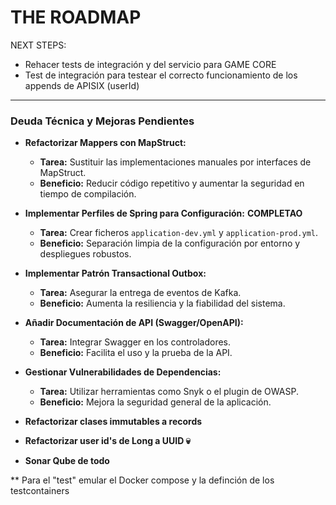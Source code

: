 
# THE ROADMAP 

NEXT STEPS:

- Rehacer tests de integración y del servicio para GAME CORE
- Test de integración para testear el correcto funcionamiento de los appends de APISIX (userId)

---
### Deuda Técnica y Mejoras Pendientes

* **Refactorizar Mappers con MapStruct:**
    * **Tarea:** Sustituir las implementaciones manuales por interfaces de MapStruct.
    * **Beneficio:** Reducir código repetitivo y aumentar la seguridad en tiempo de compilación.

* **Implementar Perfiles de Spring para Configuración:** **COMPLETAO**
    * **Tarea:** Crear ficheros `application-dev.yml` y `application-prod.yml`.
    * **Beneficio:** Separación limpia de la configuración por entorno y despliegues robustos.

* **Implementar Patrón Transactional Outbox:**
    * **Tarea:** Asegurar la entrega de eventos de Kafka.
    * **Beneficio:** Aumenta la resiliencia y la fiabilidad del sistema.

* **Añadir Documentación de API (Swagger/OpenAPI):**
    * **Tarea:** Integrar Swagger en los controladores.
    * **Beneficio:** Facilita el uso y la prueba de la API.

* **Gestionar Vulnerabilidades de Dependencias:**
    * **Tarea:** Utilizar herramientas como Snyk o el plugin de OWASP.
    * **Beneficio:** Mejora la seguridad general de la aplicación.
  
* **Refactorizar clases immutables a records**

* **Refactorizar user id's de Long a UUID 💀**


* **Sonar Qube de todo**

** Para el "test" emular el Docker compose y la definción de los testcontainers